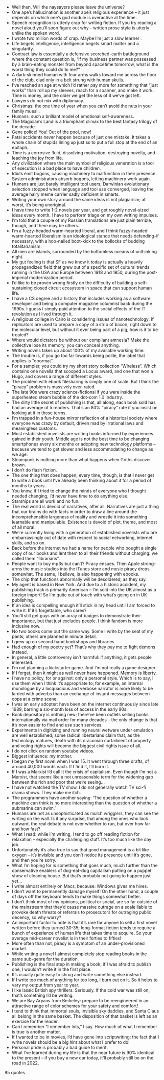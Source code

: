  - Well then. Will the naysayers please leave the universe?
 - One ape’s hallucination is another ape’s religious experience – it just depends on which one’s god module is overactive at the time.
 - Speech recognition is utterly crap for writing fiction. If you try reading a novel aloud you’ll soon figure out why – written prose style is utterly unlike the spoken word.
 - I wrote two million words of crap. Maybe I’m just a slow learner .
 - Life begets intelligence, intelligence begets smart matter and a singularity.
 - Contract law is essentially a defensive scorched-earth battleground where the constant question is, “if my business partner was possessed by a brain-eating monster from beyond spacetime tomorrow, what is the worst thing they could do to me?”
 - A dark-skinned human with four arms walks toward me across the floor of the club, clad only in a belt strung with human skulls.
 - I’ve reached an age at which I’d rather pay more for something that “just works” than roll up my sleeves, reach for a spanner, and make it work. Time is money, and the older we get the less of it we’ve got left.
 - Lawyers do not mix with diplomacy.
 - Christmas: the one time of year when you can’t avoid the nuts in your family muesli.
 - Humans: such a brilliant model of emotional self-awareness.
 - The Magician’s Land is a triumphant climax to the best fantasy trilogy of the decade.
 - Gene police! You! Out of the pool, now!
 - Fatal accidents never happen because of just one mistake. It takes a whole chain of stupids lining up just so to put a full stop at the end of an epitaph.
 - Time is a corrosive fluid, dissolving motivation, destroying novelty, and leaching the joy from life.
 - Any civilization where the main symbol of religious veneration is a tool of execution is a bad place to have children.
 - Idiots emit bogons, causing machinery to malfunction in their presence. System administrators absorb bogons, letting machinery work again.
 - Humans are just barely intelligent tool users; Darwinian evolutionary selection stopped when language and tool use converged, leaving the average hairy meme carrier sadly deficient in smarts.
 - Writing your own story around the same ideas is not plagiarism; at worst, it’s being unoriginal.
 - I have time to write 1-2 novels per year, and get roughly novel-sized ideas every month. I have to perform triage on my own writing impulses.
 - I’m told that a couple of my Russian translations are just plain terrible, though, and there may be others.
 - I’m a fuzzy-headed warm-hearted liberal, and I think fuzzy-headed warm-hearted liberalism is an ideological stance that needs defending-if necessary, with a hob-nailed boot-kick to the bollocks of budding totalitarianism.
 - All men are islands, surrounded by the bottomless oceans of unthinking night.
 - My gut feeling is that SF as we know it today is actually a heavily propagandized field that grew out of a specific set of cultural trends running in the USA and Europe between 1918 and 1950, during the post-imperial modernization period.
 - I’d like to be proven wrong firstly on the difficulty of building a self-sustaining closed circuit ecosystem in space that can support human life.
 - I have a CS degree and a history that includes working as a software developer and being a computer magazine columnist back during the 1990s. I guess I simply paid attention to the social effects of the IT revolution as I lived through it.
 - A religious college in Cairo is considering issues of nanotechnology: If replicators are used to prepare a copy of a strip of bacon, right down to the molecular level, but without it ever being part of a pig, how is it to be treated?
 - Where would dictators be without our compliant amnesia? Make the collective lose its memory, you can conceal anything.
 - Writing novels takes up about 100% of my available working time.
 - The trouble is, if you go too far towards being polite, the label that applies is “doormat”.
 - For a sampler, you could try my short story collection “Wireless”. Which contains one novella that scooped a Locus award, and one that won a Hugo, and covers a range of different styles.
 - The problem with ebook filesharing is simply one of scale. But I think the “piracy” problem is massively over-rated.
 - The late 90s were crazy science-fictional if you were inside the superheated steam bubble of the dot-com 1.0 industry.
 - The dirty little secret of publishing is that, all along, each book sold has had an average of 5 readers. That’s an 80% “piracy” rate if you insist on looking at it in those terms.
 - I’m trapped in a fun-house mirror reflection of a historical society where everyone was crazy by default, driven mad by irrational laws and meaningless customs.
 - Most established novelists are writing books informed by experiences gained in their youth. Middle age is not the best time to be changing smartphones every six months or adopting new technology platforms – because we tend to get slower and less accommodating to change as we age.
 - Steampunk is nothing more than what happens when Goths discover brown.
 - I don’t do flash fiction.
 - The one thing that does happen, every time, though, is that I never get to write a book until I’ve already been thinking about it for a period of months to years.
 - You know, if I tried to change the minds of everyone who I thought needed changing, I’d never have time to do anything else.
 - Starships are all work and no fun.
 - The real world is devoid of narratives, after all. Narratives are just a thing that our brains do with facts in order to draw a line around the incomprehensible largeness of reality and wrestle it into something learnable and manipulable. Existence is devoid of plot, theme, and most of all moral.
 - We’re currently living with a generation of established novelists who are embarrassingly out of date with respect to social networking, internet skills, and so on.
 - Back before the internet we had a name for people who bought a single copy of our books and lent them to all their friends without charging: we called them “librarians”.
 - People want to buy mp3s but can’t? Piracy ensues. Then Apple strong-arms the music studios into the iTunes store and music piracy drops somewhat. The same, I believe, is also happening with ebooks.
 - The chip that functions abnormally will be desoldered, as they say.
 - My agent is based in New York. And due to a historic accident, my publishing track is primarily American – I’m sold into the UK almost as a foreign import! So I’m quite out of touch with what’s going on in UK publishing.
 - If an idea is compelling enough it’ll stick in my head until I am forced to write it. If it’s forgettable, who cares?
 - You’ll still get guys with an array of badges to demonstrate their importance, but that just excludes people. I think fandom is more inclusive now.
 - No two books come out the same way. Some I write by the seat of my pants; others are planned in minute detail.
 - I grew up on second hand bookshops and libraries.
 - Had enough of my poetry yet? That’s why they pay me to fight demons instead.
 - In general, a little controversy isn’t harmful: if anything, it gets people interested.
 - I’m not planning a kickstarter game. And I’m not really a game designer.
 - If I forget, then it might as well never have happened. Memory is liberty.
 - I have no policy, for or against: only a personal style. Which is to say, I use them when I think it’s appropriate to; for example, an internal monologue by a locquacious and verbose narrator is more likely to be larded with adverbs than an exchange of instant messages between cops at a crime scene.
 - I was an early adopter: have been on the internet continuously since late 1989, barring a six-month loss of access in the early 90s.
 - Book depository is nothing new; there’ve been outlets selling books internationally via mail order for many decades – the only change is that it’s now easier to find and use such services.
 - Experiments in digitizing and running neural wetware under emulation are well established; some radical libertarians claim that, as the technology matures, death with its draconian curtailment of property and voting rights will become the biggest civil rights issue of all.
 - I do not click on random youtube videos.
 - Biggest influence: my mother.
 - I began my first novel when I was 15. It went through three drafts, of around 40,000 words each. If I find it, I’ll burn it.
 - If I was a Marxist I’d call it the crisis of capitalism. Even though I’m not a Marxist, that seems like a not unreasonable term for the widening gap between the rich and poor that we’re seeing...
 - I have not watched the TV show. I do not generally watch TV sci-fi drama shows. They make me itch.
 - The programmers have another saying: ‘The question of whether a machine can think is no more interesting than the question of whether a submarine can swim.’
 - Humans are not as unsophisticated as mulch wrigglers, they can see the writing on the wall. Is it any surprise, that among the ones who look outward, the real debate is not over whether to run, but over how far and how fast?
 - What I read: while I’m writing, I tend to go off reading fiction for relaxation – especially the challenging stuff. It’s too much like the day job.
 - Unfortunately it’s also true to say that good management is a bit like oxygen – it’s invisible and you don’t notice its presence until it’s gone, and then you’re sorry.
 - What I’m hoping for is something that goes much, much further than the conservative enablers of dog-eat-dog capitalism putting on a puppet show of cleaning house. But that’s probably not going to happen just yet...
 - I write almost entlirely on Macs, because: Windows gives me hives.
 - I don’t want to permanently damage myself! On the other hand, a couple of days off the keyboard tends to make things somewhat better.
 - I don’t think most of my opinions, political or social, are so far outside of the mainstream that they’d cause massive outrage on a scale liable to provoke death threats or referrals to prosecutors for outraging public decency, so why worry?
 - An important factor to note is that it’s rare for anyone to sell a first novel written before they turned 30-35; long-format fiction tends to require a bunch of experience of human life that takes time to acquire. So your average mid-career novelist is in their forties to fifties!
 - More often than not, piracy is a symptom of an under-provisioned market.
 - While writing a novel I almost completely stop reading books in the same sub-genre for the duration.
 - Publishing is the final step in making a book; if I was afraid to publish one, I wouldn’t write it in the first place.
 - It’s usually quite easy to shrug and write something else instead.
 - If I write too much of anything for too long, I burn out on it. So it helps to vary my output from year to year.
 - I like lassic British spy thrillers. Seriously. If the cold war was still on, that’s something I’d be writing.
 - We are Bay Aryans from Berkeley: prepare to be reengineered in an attractive range of color schemes for your safety and comfort!
 - I tend to think that immortal souls, invisible sky daddies, and Santa Claus all belong in the same basket. The disposition of that basket is left as an exercise for the reader.
 - Can I remember “I remember lots,” I say. How much of what I remember is true is another matter.
 - If I wanted to be in movies, I’d have gone into scriptwriting: the fact that I write novels should be a big hint about what I prefer to do!
 - Personal pride is probably a bad guide to merit.
 - What I’ve learned during my life is that the near future is 90% identical to the present – if you buy a new car today, it’ll probably still be on the road in 2022.

85 quotes